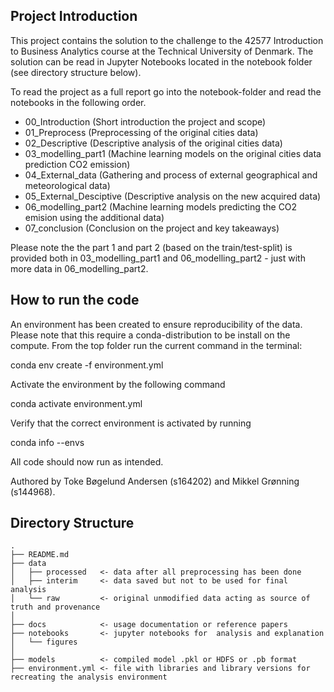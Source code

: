 Project Introduction
--------------------
This project contains the solution to the challenge to the 42577 Introduction to Business Analytics course at the Technical University of Denmark. The solution can be read in Jupyter Notebooks located in the notebook folder (see directory structure below). 

To read the project as a full report go into the notebook-folder and read the notebooks in the following order. 
- 00_Introduction (Short introduction the project and scope)
- 01_Preprocess (Preprocessing of the original cities data)
- 02_Descriptive (Descriptive analysis of the original cities data)
- 03_modelling_part1 (Machine learning models on the original cities data prediction CO2 emission)
- 04_External_data (Gathering and process of external geographical and meteorological data)
- 05_External_Desciptive (Descriptive analysis on the new acquired data)
- 06_modelling_part2 (Machine learning models predicting the CO2 emision using the additional data)
- 07_conclusion (Conclusion on the project and key takeaways)

Please note the the part 1 and part 2 (based on the train/test-split) is provided both in 03_modelling_part1 and 06_modelling_part2 - just with more data in 06_modelling_part2.



How to run the code
--------------------
An environment has been created to ensure reproducibility of the data. Please note that this require a conda-distribution to be install on the compute. From the top folder run the current command in the terminal:

conda env create -f environment.yml

Activate the environment by the following command

conda activate environment.yml

Verify that the correct environment is activated by running

conda info --envs

All code should now run as intended.


Authored by Toke Bøgelund Andersen (s164202) and Mikkel Grønning (s144968).

Directory Structure
--------------------
    .
    ├── README.md
    ├── data
    │   ├── processed 	<- data after all preprocessing has been done
    │   ├── interim		<- data saved but not to be used for final analysis
    │   └── raw 		<- original unmodified data acting as source of truth and provenance
    │
    ├── docs 			<- usage documentation or reference papers
    ├── notebooks 		<- jupyter notebooks for  analysis and explanation 
    │   └── figures
    │
    ├── models 			<- compiled model .pkl or HDFS or .pb format  
    ├── environment.yml <- file with libraries and library versions for recreating the analysis environment
